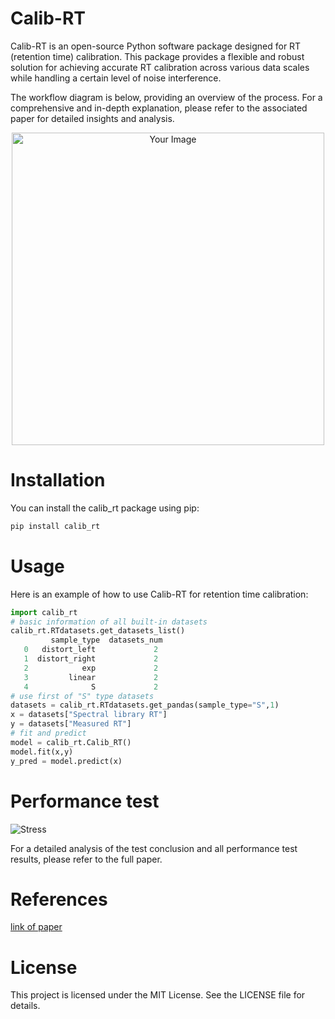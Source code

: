 # Calib-RT
Calib-RT is an open-source Python software package designed for RT (retention time) calibration. 
This package provides a flexible and robust solution for achieving accurate RT calibration across various data scales while handling a certain level of noise interference. 

The workflow diagram is below, providing an overview of the process. For a comprehensive and in-depth explanation, please refer to the associated paper for detailed insights and analysis.

<div align=center>
<img src="https://raw.githubusercontent.com/chenghui03/Calib_RT/93750fced36ee36786e61817d71d6ec5e2c5fdd3/img/workflow.svg" alt="Your Image" width="500">
</div>

# Installation
You can install the calib_rt package using pip:
```bash
pip install calib_rt 
```

# Usage
Here is an example of how to use Calib-RT for retention time calibration:

```python
import calib_rt
# basic information of all built-in datasets 
calib_rt.RTdatasets.get_datasets_list()  
         sample_type  datasets_num
   0   distort_left             2
   1  distort_right             2
   2            exp             2
   3         linear             2
   4              S             2
# use first of "S" type datasets
datasets = calib_rt.RTdatasets.get_pandas(sample_type="S",1)   
x = datasets["Spectral library RT"]
y = datasets["Measured RT"]
# fit and predict
model = calib_rt.Calib_RT() 
model.fit(x,y)                  
y_pred = model.predict(x)        
```

# Performance test

<!-- TODO: 性能测试 -->

![Stress](https://raw.githubusercontent.com/chenghui03/Calib_RT/main/img/performance.jpg)


For a detailed analysis of the test conclusion and all performance test results, please refer to the full paper.

# References
[link of paper]()

# License
This project is licensed under the MIT License. See the LICENSE file for details.
